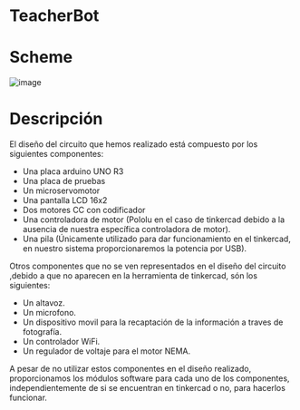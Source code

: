 # TeacherBot

# Scheme

![image](https://user-images.githubusercontent.com/104699446/229575547-419809e9-b9b8-40d9-bddc-ee4d55ed3363.png)

# Descripción
El diseño del circuito que hemos realizado está compuesto por los siguientes componentes: 
- Una placa arduino UNO R3
- Una placa de pruebas
- Un microservomotor
- Una pantalla LCD 16x2
- Dos motores CC con codificador
- Una controladora de motor (Pololu en el caso de tinkercad debido a la ausencia de nuestra específica controladora de motor). 
- Una pila (Únicamente utilizado para dar funcionamiento en el tinkercad, en nuestro sistema proporcionaremos la potencia por USB).

Otros componentes que no se ven representados en el diseño del circuito ,debido a que no aparecen en la herramienta de tinkercad, són los siguientes: 
- Un altavoz.
- Un microfono.
- Un dispositivo movil para la recaptación de la información a traves de fotografía.
- Un controlador WiFi.
- Un regulador de voltaje para el motor NEMA.

A pesar de no utilizar estos componentes en el diseño realizado, proporcionamos los módulos software para cada uno de los componentes, independientemente de si se encuentran en tinkercad o no, para hacerlos funcionar. 
